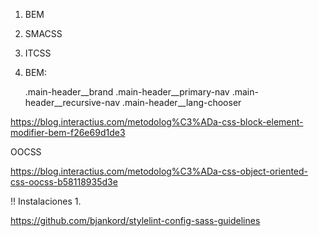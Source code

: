 1. BEM
2. SMACSS
3. ITCSS

4. BEM:

   .main-header__brand
   .main-header__primary-nav
   .main-header__recursive-nav
   .main-header__lang-chooser

https://blog.interactius.com/metodolog%C3%ADa-css-block-element-modifier-bem-f26e69d1de3

OOCSS

https://blog.interactius.com/metodolog%C3%ADa-css-object-oriented-css-oocss-b58118935d3e


!! Instalaciones 1.

https://github.com/bjankord/stylelint-config-sass-guidelines